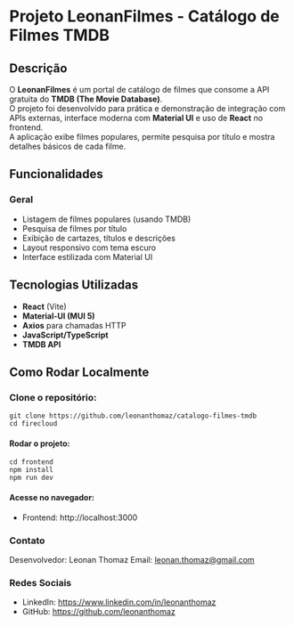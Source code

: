 # Projeto LeonanFilmes - Catálogo de Filmes TMDB
## Descrição
O **LeonanFilmes** é um portal de catálogo de filmes que consome a API gratuita do **TMDB (The Movie Database)**.  
O projeto foi desenvolvido para prática e demonstração de integração com APIs externas, interface moderna com **Material UI** e uso de **React** no frontend.  
A aplicação exibe filmes populares, permite pesquisa por título e mostra detalhes básicos de cada filme.


## Funcionalidades
### Geral
- Listagem de filmes populares (usando TMDB)
- Pesquisa de filmes por título
- Exibição de cartazes, títulos e descrições
- Layout responsivo com tema escuro
- Interface estilizada com Material UI


## Tecnologias Utilizadas
- **React** (Vite)  
- **Material-UI (MUI 5)**  
- **Axios** para chamadas HTTP  
- **JavaScript/TypeScript**  
- **TMDB API**  

## Como Rodar Localmente

### Clone o repositório:  
```
git clone https://github.com/leonanthomaz/catalogo-filmes-tmdb
cd firecloud
```
#### Rodar o projeto:
```
cd frontend
npm install
npm run dev
```

#### Acesse no navegador:
- Frontend: http://localhost:3000

### Contato
Desenvolvedor: Leonan Thomaz
Email: leonan.thomaz@gmail.com

### Redes Sociais

- LinkedIn: https://www.linkedin.com/in/leonanthomaz
- GitHub: https://github.com/leonanthomaz
